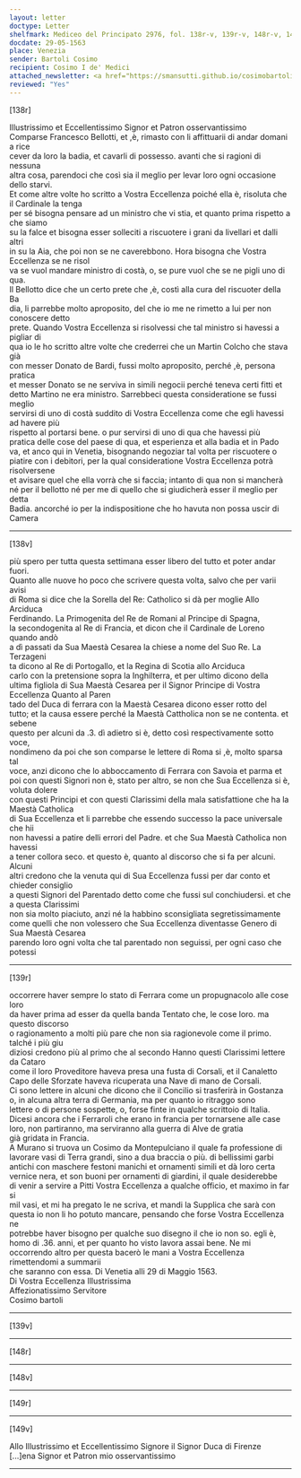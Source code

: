 ```yaml
---
layout: letter
doctype: Letter
shelfmark: Mediceo del Principato 2976, fol. 138r-v, 139r-v, 148r-v, 149r-v
docdate: 29-05-1563
place: Venezia
sender: Bartoli Cosimo
recipient: Cosimo I de' Medici
attached_newsletter: <a href="https://smansutti.github.io/cosimobartoli/texts/3079_041/">3079_041</a>
reviewed: "Yes"
---
```


[138r]  
  
  
Illustrissimo et Eccellentissimo Signor et Patron osservantissimo  
Comparse Francesco Bellotti, et ,è, rimasto con li affittuarii di andar domani a rice  
cever da loro la badia, et cavarli di possesso. avanti che si ragioni di nessuna  
altra cosa, parendoci che così sia il meglio per levar loro ogni occasione dello starvi.  
Et come altre volte ho scritto a Vostra Eccellenza poiché ella è, risoluta che il Cardinale la tenga  
per sé bisogna pensare ad un ministro che vi stia, et quanto prima rispetto a che siamo  
su la falce et bisogna esser solleciti a riscuotere i grani da livellari et dalli altri  
in su la Aia, che poi non se ne caverebbono. Hora bisogna che Vostra Eccellenza se ne risol  
va se vuol mandare ministro di costà, o, se pure vuol che se ne pigli uno di qua.  
Il Bellotto dice che un certo prete che ,è, costì alla cura del riscuoter della Ba  
dia, li parrebbe molto aproposito, del che io me ne rimetto a lui per non conoscere detto  
prete. Quando Vostra Eccellenza si risolvessi che tal ministro si havessi a pigliar di  
qua io le ho scritto altre volte che crederrei che un Martin Colcho che stava già  
con messer Donato de Bardi, fussi molto aproposito, perché ,è, persona pratica  
et messer Donato se ne serviva in simili negocii perché teneva certi fitti et  
detto Martino ne era ministro. Sarrebbeci questa consideratione se fussi meglio  
servirsi di uno di costà suddito di Vostra Eccellenza come che egli havessi ad havere più  
rispetto al portarsi bene. o pur servirsi di uno di qua che havessi più  
pratica delle cose del paese di qua, et esperienza et alla badia et in Pado  
va, et anco qui in Venetia, bisognando negoziar tal volta per riscuotere o  
piatire con i debitori, per la qual consideratione Vostra Eccellenza potrà risolversene  
et avisare quel che ella vorrà che si faccia; intanto di qua non si mancherà  
né per il bellotto né per me di quello che si giudicherà esser il meglio per detta  
Badia. ancorché io per la indispositione che ho havuta non possa uscir di Camera  
  
---  

[138v]  
  
  
più spero per tutta questa settimana esser libero del tutto et poter andar fuori.  
Quanto alle nuove ho poco che scrivere questa volta, salvo che per varii avisi  
di Roma si dice che la Sorella del Re: Catholico si dà per moglie Allo Arciduca  
Ferdinando. La Primogenita del Re de Romani al Principe di Spagna,  
la secondogenita al Re di Francia, et dicon che il Cardinale de Loreno quando andò  
a dì passati da Sua Maestà Cesarea la chiese a nome del Suo Re. La Terzageni  
ta dicono al Re di Portogallo, et la Regina di Scotia allo Arciduca  
carlo con la pretensione sopra la Inghilterra, et per ultimo dicono della  
ultima figliola di Sua Maestà Cesarea per il Signor Principe di Vostra Eccellenza	Quanto al Paren  
tado del Duca di ferrara con la Maestà Cesarea dicono esser rotto del  
tutto; et la causa essere perché la Maestà Cattholica non se ne contenta. et sebene  
questo per alcuni da .3. dì adietro si è, detto così respectivamente sotto voce,  
nondimeno da poi che son comparse le lettere di Roma si ,è, molto sparsa tal  
voce, anzi dicono che lo abboccamento di Ferrara con Savoia et parma et  
poi con questi Signori non è, stato per altro, se non che Sua Eccellenza si è, voluta dolere  
con questi Principi et con questi Clarissimi della mala satisfattione che ha la Maestà Catholica  
di Sua Eccellenza et li parrebbe che essendo successo la pace universale che hii  
non havessi a patire delli errori del Padre. et che Sua Maestà Catholica non havessi  
a tener collora seco. et questo è, quanto al discorso che si fa per alcuni.	Alcuni   
altri credono che la venuta qui di Sua Eccellenza fussi per dar conto et chieder consiglio  
a questi Signori del Parentado detto come che fussi sul conchiudersi. et che a questa Clarissimi  
non sia molto piaciuto, anzi né la habbino sconsigliata segretissimamente  
come quelli che non volessero che Sua Eccellenza diventasse Genero di Sua Maestà Cesarea  
parendo loro ogni volta che tal parentado non seguissi, per  ogni caso che potessi  
  
---  

[139r]  
  
  
occorrere haver sempre lo stato di Ferrara come un propugnacolo alle cose loro  
da haver prima ad esser da quella banda Tentato che, le cose loro. ma questo discorso  
o ragionamento a molti più pare che non sia ragionevole come il primo. talché i più giu  
diziosi credono più al primo che al secondo Hanno questi Clarissimi lettere da Cataro  
come il loro Proveditore haveva presa una fusta di Corsali, et il Canaletto  
Capo delle Sforzate haveva ricuperata una Nave di mano de Corsali.  
Ci sono lettere in alcuni che dicono che il Concilio si trasferirà in Gostanza  
o, in alcuna altra terra di Germania, ma per quanto io ritraggo sono  
lettere o di persone sospette, o, forse finte in qualche scrittoio di Italia.  
Dicesi ancora che i Ferraroli che erano in francia per tornarsene alle case  
loro, non partiranno, ma serviranno alla guerra di Alve de gratia  
già gridata in Francia.  
A Murano si truova un Cosimo da Montepulciano il quale fa professione di  
lavorare vasi di Terra grandi, sino a dua braccia o più. di bellissimi garbi  
antichi con maschere festoni manichi et ornamenti simili et dà loro certa  
vernice nera, et son buoni per ornamenti di giardini, il quale desiderebbe  
di venir a servire a Pitti Vostra Eccellenza a qualche officio, et maximo in far si  
mil vasi, et mi ha pregato le ne scriva, et mandi la Supplica che sarà con  
questa io non li ho potuto mancare, pensando che forse Vostra Eccellenza ne  
potrebbe haver bisogno per qualche suo disegno il che io non so. egli è,  
homo di .36. anni, et per quanto ho visto lavora assai bene. Ne mi  
occorrendo altro per questa bacerò le mani a Vostra Eccellenza rimettendomi a summarii  
che saranno con essa. Di Venetia alli 29 di Maggio 1563.  
Di Vostra Eccellenza Illustrissima  
Affezionatissimo Servitore  
Cosimo bartoli  
  
---  

[139v]  
  
  
  
---  

[148r]  
  
  
  
---  

[148v]  
  
  
  
---  

[149r]  
  
  
  
---  

[149v]  
  
  
Allo Illustrissimo et Eccellentissimo Signore il Signor Duca di Firenze  
[...]ena Signor et Patron mio osservantissimo  
  
---  

